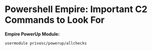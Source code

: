 <h1>Powershell Empire: Important C2 Commands to Look For</h1>

**Empire PowerUp Module:**

 `usermodule privesc/powerup/allchecks`

 
